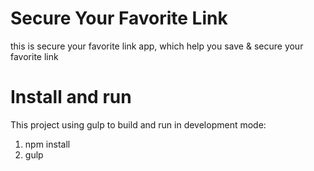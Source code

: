 # Secure Your Favorite Link
this is secure your favorite link app, which help you save &amp; secure your favorite link
# Install and run
This project using gulp to build and run in development mode:
1. npm install
2. gulp

